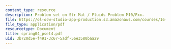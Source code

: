 ```yaml
---
content_type: resource
description: Problem set on Str-Mat / Fluids Problem M10/Fxx.
file: https://ol-ocw-studio-app-production.s3.amazonaws.com/courses/16-01-unified-engineering-i-ii-iii-iv-fall-2005-spring-2006/3b720d5ef4913c675adf56e3580baa29_spring04_pset4.pdf
file_type: application/pdf
resourcetype: Document
title: spring04_pset4.pdf
uid: 3b720d5e-f491-3c67-5adf-56e3580baa29
---
```


